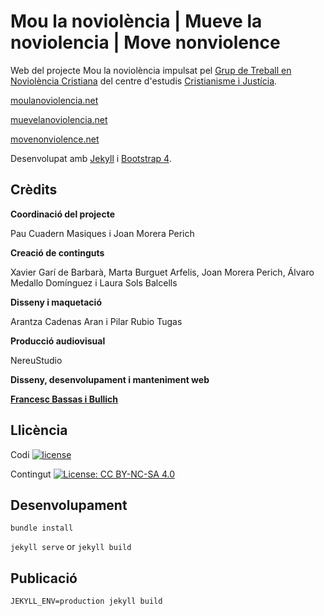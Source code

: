 # Mou la noviolència | Mueve la noviolencia | Move nonviolence

Web del projecte Mou la noviolència impulsat pel [Grup de Treball en Noviolència Cristiana](https://www.cristianismeijusticia.net/noviolenciacristiana) del centre d'estudis [Cristianisme i Justícia](https://www.cristianismeijusticia.net).

[moulanoviolencia.net](https://moulanoviolencia.net)

[muevelanoviolencia.net](https://muevelanoviolencia.net)

[movenonviolence.net](https://movenonviolence.net)

Desenvolupat amb [Jekyll](https://jekyllrb.com/) i [Bootstrap 4](https://getbootstrap.com/docs/4.6/getting-started/introduction/).

## Crèdits

**Coordinació del projecte**

Pau Cuadern Masiques i Joan Morera Perich

**Creació de continguts**

Xavier Garí de Barbarà, Marta Burguet Arfelis, Joan Morera Perich, Álvaro Medallo Domínguez i Laura Sols Balcells

**Disseny i maquetació**

Arantza Cadenas Aran i Pilar Rubio Tugas

**Producció audiovisual**

NereuStudio

**Disseny, desenvolupament i manteniment web**

**[Francesc Bassas i Bullich](https://github.com/francescbassas)**

## Llicència

Codi [![license](https://img.shields.io/github/license/mashape/apistatus.svg?style=flat-square)](https://choosealicense.com/licenses/mit/)

Contingut [![License: CC BY-NC-SA 4.0](https://img.shields.io/badge/License-CC%20BY--NC--SA%204.0-lightgrey.svg)](https://creativecommons.org/licenses/by-nc-sa/4.0/)

## Desenvolupament

`bundle install`

`jekyll serve` or `jekyll build`

## Publicació

`JEKYLL_ENV=production jekyll build`
